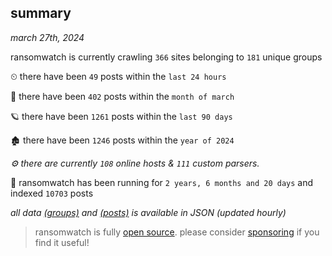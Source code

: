 
## summary
_march 27th, 2024_

ransomwatch is currently crawling `366` sites belonging to `181` unique groups

⏲ there have been `49` posts within the `last 24 hours`

🦈 there have been `402` posts within the `month of march`

🪐 there have been `1261` posts within the `last 90 days`

🏚 there have been `1246` posts within the `year of 2024`

_⚙️ there are currently `108` online hosts & `111` custom parsers._

🦕 ransomwatch has been running for `2 years, 6 months and 20 days` and indexed `10703` posts

_all data  [(groups)](http://ransomwhat.telemetry.ltd/groups) and [(posts)](http://ransomwhat.telemetry.ltd/posts) is available in JSON (updated hourly)_

> ransomwatch is fully [open source](https://github.com/joshhighet/ransomwatch#ransomwatch--). please consider [sponsoring](https://github.com/sponsors/joshhighet) if you find it useful!
